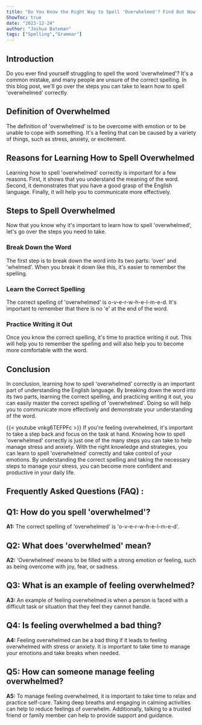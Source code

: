 ```yaml
---
title: "Do You Know the Right Way to Spell 'Overwhelmed'? Find Out Now!"
ShowToc: true 
date: "2023-12-24"
author: "Joshua Bateman" 
tags: ["Spelling","Grammar"]
---
```

## Introduction

Do you ever find yourself struggling to spell the word 'overwhelmed'? It's a common mistake, and many people are unsure of the correct spelling. In this blog post, we'll go over the steps you can take to learn how to spell 'overwhelmed' correctly.

## Definition of Overwhelmed

The definition of 'overwhelmed' is to be overcome with emotion or to be unable to cope with something. It's a feeling that can be caused by a variety of things, such as stress, anxiety, or excitement.

## Reasons for Learning How to Spell Overwhelmed

Learning how to spell 'overwhelmed' correctly is important for a few reasons. First, it shows that you understand the meaning of the word. Second, it demonstrates that you have a good grasp of the English language. Finally, it will help you to communicate more effectively.

## Steps to Spell Overwhelmed

Now that you know why it's important to learn how to spell 'overwhelmed', let's go over the steps you need to take.

### Break Down the Word

The first step is to break down the word into its two parts: 'over' and 'whelmed'. When you break it down like this, it's easier to remember the spelling.

### Learn the Correct Spelling

The correct spelling of 'overwhelmed' is o-v-e-r-w-h-e-l-m-e-d. It's important to remember that there is no 'e' at the end of the word.

### Practice Writing it Out

Once you know the correct spelling, it's time to practice writing it out. This will help you to remember the spelling and will also help you to become more comfortable with the word.

## Conclusion

In conclusion, learning how to spell 'overwhelmed' correctly is an important part of understanding the English language. By breaking down the word into its two parts, learning the correct spelling, and practicing writing it out, you can easily master the correct spelling of 'overwhelmed'. Doing so will help you to communicate more effectively and demonstrate your understanding of the word.

{{< youtube vnkg6TEFPFc >}} 
If you're feeling overwhelmed, it's important to take a step back and focus on the task at hand. Knowing how to spell 'overwhelmed' correctly is just one of the many steps you can take to help manage stress and anxiety. With the right knowledge and strategies, you can learn to spell 'overwhelmed' correctly and take control of your emotions. By understanding the correct spelling and taking the necessary steps to manage your stress, you can become more confident and productive in your daily life.

## Frequently Asked Questions (FAQ) :
## Q1: How do you spell 'overwhelmed'?
**A1:** The correct spelling of 'overwhelmed' is 'o-v-e-r-w-h-e-l-m-e-d'. 

## Q2: What does 'overwhelmed' mean?
**A2:** 'Overwhelmed' means to be filled with a strong emotion or feeling, such as being overcome with joy, fear, or sadness. 

## Q3: What is an example of feeling overwhelmed?

**A3:** An example of feeling overwhelmed is when a person is faced with a difficult task or situation that they feel they cannot handle. 

## Q4: Is feeling overwhelmed a bad thing?

**A4:** Feeling overwhelmed can be a bad thing if it leads to feeling overwhelmed with stress or anxiety. It is important to take time to manage your emotions and take breaks when needed. 

## Q5: How can someone manage feeling overwhelmed?

**A5:** To manage feeling overwhelmed, it is important to take time to relax and practice self-care. Taking deep breaths and engaging in calming activities can help to reduce feelings of overwhelm. Additionally, talking to a trusted friend or family member can help to provide support and guidance.





